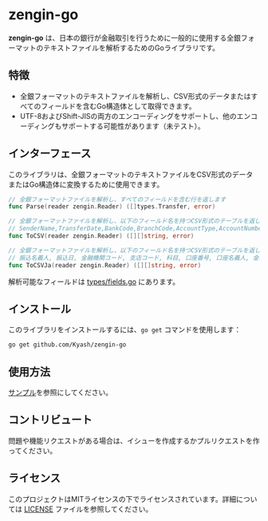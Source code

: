 # zengin-go

**zengin-go** は、日本の銀行が金融取引を行うために一般的に使用する全銀フォーマットのテキストファイルを解析するためのGoライブラリです。

## 特徴

- 全銀フォーマットのテキストファイルを解析し、CSV形式のデータまたはすべてのフィールドを含むGo構造体として取得できます。
- UTF-8およびShift-JISの両方のエンコーディングをサポートし、他のエンコーディングもサポートする可能性があります（未テスト）。

## インターフェース

このライブラリは、全銀フォーマットのテキストファイルをCSV形式のデータまたはGo構造体に変換するために使用できます。

```go
// 全銀フォーマットファイルを解析し、すべてのフィールドを含む行を返します
func Parse(reader zengin.Reader) ([]types.Transfer, error)

// 全銀フォーマットファイルを解析し、以下のフィールド名を持つCSV形式のテーブルを返します
// SenderName,TransferDate,BankCode,BranchCode,AccountType,AccountNumber,AccountName,Amount
func ToCSV(reader zengin.Reader) ([][]string, error)

// 全銀フォーマットファイルを解析し、以下のフィールド名を持つCSV形式のテーブルを返します
// 振込名義人, 振込日, 金融機関コード, 支店コード, 科目, 口座番号, 口座名義人, 金額
func ToCSVJa(reader zengin.Reader) ([][]string, error)
```

解析可能なフィールドは [types/fields.go](./types/fields.go) にあります。


## インストール

このライブラリをインストールするには、`go get` コマンドを使用します：

```bash
go get github.com/Kyash/zengin-go
```

## 使用方法

[サンプル](./samples/main.go)を参照にしてください。

## コントリビュート

問題や機能リクエストがある場合は、イシューを作成するかプルリクエストを作ってください。

## ライセンス

このプロジェクトはMITライセンスの下でライセンスされています。詳細については [LICENSE](./LICENSE) ファイルを参照してください。
